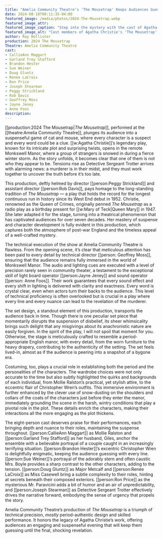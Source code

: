 ```yaml
---
title: "Amelia Community Theatre’s 'The Mousetrap' Keeps Audiences Guessing"
date: 2024-08-18T00:11:35-04:00
featured_image: /media/photos/2024-The-Mousetrap.webp
featured_image_attr: 
featured_image_caption: "Step into the mystery with the cast of Agatha Christie’s 'The Mousetrap' at Amelia Community Theatre, a timeless whodunit that continues to captivate audiences with its thrilling twists and turns."
featured_image_alt: "Cast members of Agatha Christie's 'The Mousetrap' posing in an ornate room with dark wood paneling and a chandelier, each displaying distinct expressions hinting at the mystery and intrigue characteristic of the play."
author: Ray Hollister
production: 2024 The Mousetrap
Theatre: Amelia Community Theatre
cast: 
- CallieAnn Maggart
- Garland Trey Stafford
- Brandon Hester
- Sue Weiner
- Doug Gluntz
- Renee LaCroix
- Ron Price
- Joseph Stearman
- Peggy Strickland
- Rob Davis
- Geoffrey Moss
- Jayne Jeney
- Anne Foos
description:
---
```

[[production:2024 The Mousetrap|*The Mousetrap*]], performed at the [[theatre:Amelia Community Theatre]], plunges its audience into a suspenseful game of cat and mouse, where every character is a suspect and every word could be a clue. [[w:Agatha Christie]]’s legendary play, known for its intricate plot and surprising twists, opens in the remote Monkswell Manor, where a group of strangers is snowed in during a fierce winter storm. As the story unfolds, it becomes clear that one of them is not who they appear to be. Tensions rise as Detective Sergeant Trotter arrives with alarming news: a murderer is in their midst, and they must work together to uncover the truth before it’s too late.<!--more-->

This production, deftly helmed by director [[person:Peggy Strickland]] and assistant director [[person:Rob Davis]], pays homage to the long-standing tradition of *The Mousetrap* — a play that holds the record for the longest continuous run in history since its West End debut in 1952. Christie, renowned as the Queen of Crimes, originally penned *The Mousetrap* as a radio play as a birthday present for [[w:Mary of Teck|Queen Mary]] in 1947. She later adapted it for the stage, turning into a theatrical phenomenon that has captivated audiences for over seven decades. Her mastery of suspense and character development is fully evident in this production, which captures both the atmosphere of post-war England and the timeless appeal of a well-crafted mystery.

The technical execution of the show at Amelia Community Theatre is flawless. From the opening scene, it’s clear that meticulous attention has been paid to every detail by technical director [[person: Geoffrey Moss]], ensuring that the audience remains fully immersed in the world of Monkswell Manor. The audio and lighting cues are executed with a level of precision rarely seen in community theater, a testament to the exceptional skill of light board operator [[person:Jayne Jeney]] and sound operator [[person: Anne Foos]]. Their work guarantees that every sound effect and every shift in lighting is delivered with clarity and exactness. Every word is crystal clear, even when actors turn their backs to the audience. This level of technical proficiency is often overlooked but is crucial in a play where every line and every nuance can lead to the revelation of the murderer.

The set design, a standout element of this production, transports the audience back in time. Though there is one peculiar set piece that momentarily disrupts the suspension of disbelief, its sheer whimsicality brings such delight that any misgivings about its anachronistic nature are easily forgiven. In the spirit of the play, I will not spoil that moment for you. Otherwise, the stage is meticulously crafted to resemble a period-appropriate English manor, with every detail, from the worn furniture to the heavy drapery, contributing to the authenticity of the setting. The set feels lived-in, almost as if the audience is peering into a snapshot of a bygone era. 

Costuming, too, plays a crucial role in establishing both the period and the personalities of the characters. The wardrobe choices were not only accurate to the time but also subtly highlighted the quirks and backgrounds of each individual, from Mollie Ralston’s practical, yet stylish attire, to the eccentric flair of Christopher Wren’s outfits. This immersive environment is further enhanced by the clever use of snow-dusting on the shoulders and collars of the coats of the characters just before they enter the manor, immediately grounding the scene in the harsh, wintry conditions that play a pivotal role in the plot. These details enrich the characters, making their interactions all the more engaging as the plot thickens.

The eight-person cast deserves praise for their performances, each bringing depth and nuance to their roles, maintaining the suspense throughout. [[person:CallieAnn Maggart]] as Mollie Ralston and [[person:Garland Trey Stafford]] as her husband, Giles, anchor the ensemble with a believable portrayal of a couple caught in an increasingly terrifying situation. [[person:Brandon Hester]]’s excentric Christopher Wren is delightfully enigmatic, keeping the audience guessing with every line. [[person:Sue Weiner]]’s portrayal of the adorably stern and often caustic Mrs. Boyle provides a sharp contrast to the other characters, adding to the tension. [[person:Doug Gluntz]] as Major Metcalf and [[person:Renée LaCroix]] as Miss Casewell bring a subtle complexity to their roles, hinting at secrets beneath their composed exteriors. [[person:Ron Price]] as the mysterious Mr. Paravicini adds a bit of humor and an air of unpredictability, and [[person:Joseph Stearman]] as Detective Sergeant Trotter effectively drives the narrative forward, embodying the sense of urgency that propels the story.

Amelia Community Theatre’s production of *The Mousetrap* is a triumph of technical precision, *mostly* period-authentic design and skilled performance. It honors the legacy of Agatha Christie’s work, offering audiences an engaging and suspenseful evening that will keep them guessing until the final, shocking revelation.
